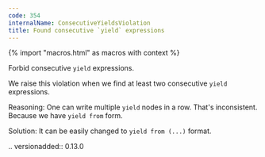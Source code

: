 ```yaml
---
code: 354
internalName: ConsecutiveYieldsViolation
title: Found consecutive `yield` expressions
---
```


{% import "macros.html" as macros with context %}

Forbid consecutive `yield` expressions.

We raise this violation when we find at least two consecutive `yield`
expressions.

Reasoning: One can write multiple `yield` nodes in a row. That's
inconsistent. Because we have `yield from` form.

Solution: It can be easily changed to `yield from (...)` format.

.. versionadded:: 0.13.0